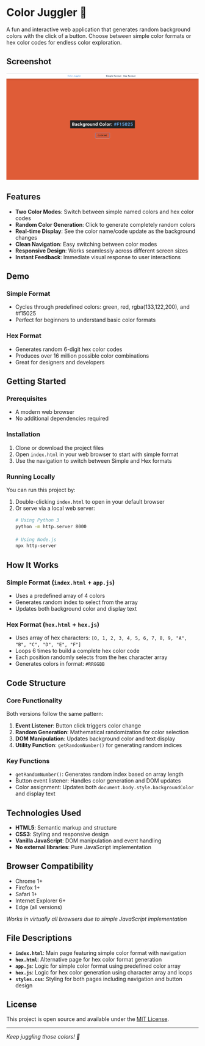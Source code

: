 # Color Juggler 🎨

A fun and interactive web application that generates random background colors with the click of a button. Choose between simple color formats or hex color codes for endless color exploration.

## Screenshot

![Homepage](screenshots/preview.png)

## Features

- **Two Color Modes**: Switch between simple named colors and hex color codes
- **Random Color Generation**: Click to generate completely random colors
- **Real-time Display**: See the color name/code update as the background changes
- **Clean Navigation**: Easy switching between color modes
- **Responsive Design**: Works seamlessly across different screen sizes
- **Instant Feedback**: Immediate visual response to user interactions

## Demo

### Simple Format
- Cycles through predefined colors: green, red, rgba(133,122,200), and #f15025
- Perfect for beginners to understand basic color formats

### Hex Format  
- Generates random 6-digit hex color codes
- Produces over 16 million possible color combinations
- Great for designers and developers

## Getting Started

### Prerequisites

- A modern web browser
- No additional dependencies required

### Installation

1. Clone or download the project files
2. Open `index.html` in your web browser to start with simple format
3. Use the navigation to switch between Simple and Hex formats

### Running Locally

You can run this project by:
1. Double-clicking `index.html` to open in your default browser
2. Or serve via a local web server:
   ```bash
   # Using Python 3
   python -m http.server 8000
   
   # Using Node.js
   npx http-server
   ```

## How It Works

### Simple Format (`index.html` + `app.js`)
- Uses a predefined array of 4 colors
- Generates random index to select from the array
- Updates both background color and display text

### Hex Format (`hex.html` + `hex.js`)
- Uses array of hex characters: `[0, 1, 2, 3, 4, 5, 6, 7, 8, 9, "A", "B", "C", "D", "E", "F"]`
- Loops 6 times to build a complete hex color code
- Each position randomly selects from the hex character array
- Generates colors in format: `#RRGGBB`

## Code Structure

### Core Functionality
Both versions follow the same pattern:
1. **Event Listener**: Button click triggers color change
2. **Random Generation**: Mathematical randomization for color selection
3. **DOM Manipulation**: Updates background color and text display
4. **Utility Function**: `getRandomNumber()` for generating random indices

### Key Functions
- `getRandomNumber()`: Generates random index based on array length
- Button event listener: Handles color generation and DOM updates
- Color assignment: Updates both `document.body.style.backgroundColor` and display text

## Technologies Used

- **HTML5**: Semantic markup and structure
- **CSS3**: Styling and responsive design
- **Vanilla JavaScript**: DOM manipulation and event handling
- **No external libraries**: Pure JavaScript implementation

## Browser Compatibility

- Chrome 1+
- Firefox 1+
- Safari 1+
- Internet Explorer 6+
- Edge (all versions)

*Works in virtually all browsers due to simple JavaScript implementation*

## File Descriptions

- **`index.html`**: Main page featuring simple color format with navigation
- **`hex.html`**: Alternative page for hex color format generation
- **`app.js`**: Logic for simple color format using predefined color array
- **`hex.js`**: Logic for hex color generation using character array and loops
- **`styles.css`**: Styling for both pages including navigation and button design


## License

This project is open source and available under the [MIT License](LICENSE).

---

*Keep juggling those colors! 🌈*